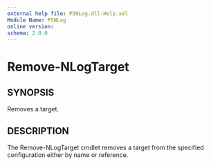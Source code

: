 ```yaml
---
external help file: PSNLog.dll-Help.xml
Module Name: PSNLog
online version:
schema: 2.0.0
---
```


# Remove-NLogTarget

## SYNOPSIS

Removes a target.

## DESCRIPTION

The Remove-NLogTarget cmdlet removes a target from the specified configuration either by name or reference.